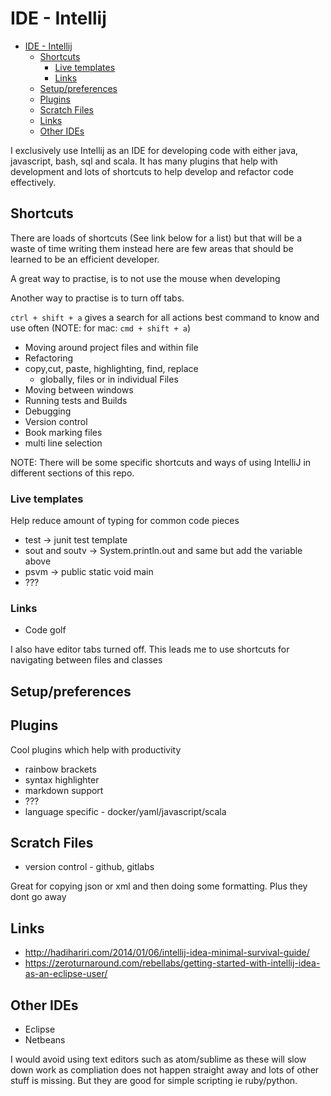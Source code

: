 # IDE - Intellij

<!-- TOC depthFrom:1 depthTo:6 withLinks:1 updateOnSave:1 orderedList:0 -->

- [IDE - Intellij](#ide-intellij)
	- [Shortcuts](#shortcuts)
		- [Live templates](#live-templates)
		- [Links](#links)
	- [Setup/preferences](#setuppreferences)
	- [Plugins](#plugins)
	- [Scratch Files](#scratch-files)
	- [Links](#links)
	- [Other IDEs](#other-ides)

<!-- /TOC -->

I exclusively use Intellij as an IDE for developing code with either java, javascript, bash, sql and scala. It has many plugins that help with development and lots of shortcuts to help develop and refactor code effectively.

## Shortcuts

There are loads of shortcuts (See link below for a list) but that will be a waste of time writing them instead here are few areas that should be learned to be an efficient developer.

A great way to practise, is to not use the mouse when developing

Another way to practise is to turn off tabs.

`ctrl + shift + a` gives a search for all actions best command to know and use often (NOTE: for mac: `cmd + shift + a`)

- Moving around project files and within file
- Refactoring
- copy,cut, paste, highlighting, find, replace
  - globally, files or in individual Files
- Moving between windows
- Running tests and Builds
- Debugging
- Version control
- Book marking files
- multi line selection

NOTE: There will be some specific shortcuts and ways of using IntelliJ in different sections of this repo.

### Live templates

Help reduce amount of typing for common code pieces

- test -> junit test template
- sout and soutv -> System.println.out and same but add the variable above
- psvm -> public static void main
- ???

### Links

- Code golf

I also have editor tabs turned off. This leads me to use shortcuts for navigating between files and classes

## Setup/preferences

## Plugins

Cool plugins which help with productivity

- rainbow brackets
- syntax highlighter
- markdown support
- ???
- language specific - docker/yaml/javascript/scala


## Scratch Files
- version control - github, gitlabs

Great for copying json or xml and then doing some formatting. Plus they dont go away

## Links

- http://hadihariri.com/2014/01/06/intellij-idea-minimal-survival-guide/
- https://zeroturnaround.com/rebellabs/getting-started-with-intellij-idea-as-an-eclipse-user/

## Other IDEs

- Eclipse
- Netbeans

I would avoid using text editors such as atom/sublime as these will slow down work as compliation does not happen straight away and lots of other stuff is missing. But they are good for simple scripting ie ruby/python.
